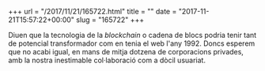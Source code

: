 +++
url = "/2017/11/21/165722.html"
title = ""
date = "2017-11-21T15:57:22+00:00"
slug = "165722"
+++

Diuen que la tecnologia de la *blockchain* o cadena de blocs podria tenir tant de potencial transformador com en tenia el web l'any 1992. Doncs esperem que no acabi igual, en mans de mitja dotzena de corporacions privades, amb la nostra inestimable col·laboració com a dòcil usuariat.